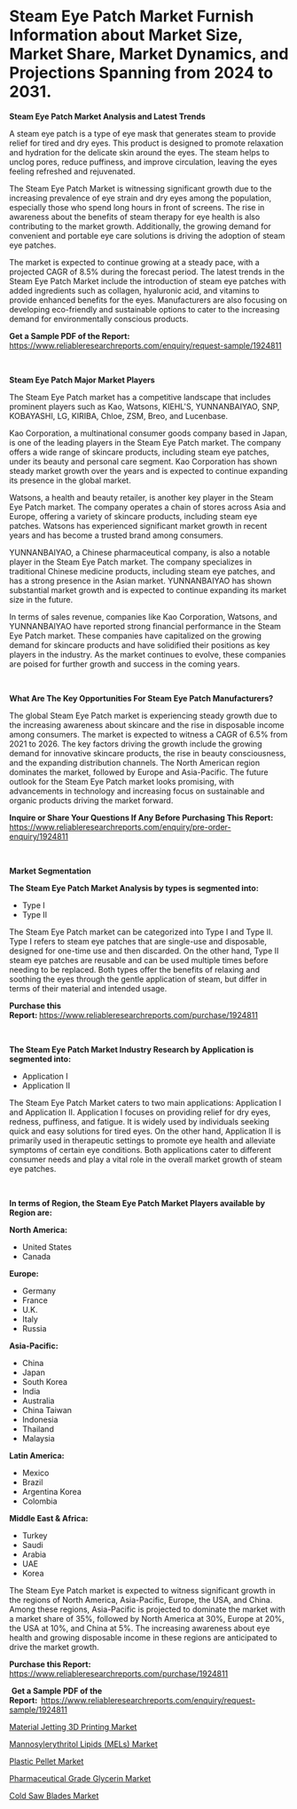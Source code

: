 <p><h1>Steam Eye Patch Market Furnish Information about Market Size, Market Share, Market Dynamics, and Projections Spanning from 2024 to 2031.</h1></p><p><strong>Steam Eye Patch Market Analysis and Latest Trends</strong></p>
<p><p>A steam eye patch is a type of eye mask that generates steam to provide relief for tired and dry eyes. This product is designed to promote relaxation and hydration for the delicate skin around the eyes. The steam helps to unclog pores, reduce puffiness, and improve circulation, leaving the eyes feeling refreshed and rejuvenated.</p><p>The Steam Eye Patch Market is witnessing significant growth due to the increasing prevalence of eye strain and dry eyes among the population, especially those who spend long hours in front of screens. The rise in awareness about the benefits of steam therapy for eye health is also contributing to the market growth. Additionally, the growing demand for convenient and portable eye care solutions is driving the adoption of steam eye patches.</p><p>The market is expected to continue growing at a steady pace, with a projected CAGR of 8.5% during the forecast period. The latest trends in the Steam Eye Patch Market include the introduction of steam eye patches with added ingredients such as collagen, hyaluronic acid, and vitamins to provide enhanced benefits for the eyes. Manufacturers are also focusing on developing eco-friendly and sustainable options to cater to the increasing demand for environmentally conscious products.</p></p>
<p><strong>Get a Sample PDF of the Report:&nbsp;</strong> <a href="https://www.reliableresearchreports.com/enquiry/request-sample/1924811">https://www.reliableresearchreports.com/enquiry/request-sample/1924811</a></p>
<p>&nbsp;</p>
<p><strong>Steam Eye Patch Major Market Players</strong></p>
<p><p>The Steam Eye Patch market has a competitive landscape that includes prominent players such as Kao, Watsons, KIEHL'S, YUNNANBAIYAO, SNP, KOBAYASHI, LG, KIRIBA, Chloe, ZSM, Breo, and Lucenbase.</p><p>Kao Corporation, a multinational consumer goods company based in Japan, is one of the leading players in the Steam Eye Patch market. The company offers a wide range of skincare products, including steam eye patches, under its beauty and personal care segment. Kao Corporation has shown steady market growth over the years and is expected to continue expanding its presence in the global market.</p><p>Watsons, a health and beauty retailer, is another key player in the Steam Eye Patch market. The company operates a chain of stores across Asia and Europe, offering a variety of skincare products, including steam eye patches. Watsons has experienced significant market growth in recent years and has become a trusted brand among consumers.</p><p>YUNNANBAIYAO, a Chinese pharmaceutical company, is also a notable player in the Steam Eye Patch market. The company specializes in traditional Chinese medicine products, including steam eye patches, and has a strong presence in the Asian market. YUNNANBAIYAO has shown substantial market growth and is expected to continue expanding its market size in the future.</p><p>In terms of sales revenue, companies like Kao Corporation, Watsons, and YUNNANBAIYAO have reported strong financial performance in the Steam Eye Patch market. These companies have capitalized on the growing demand for skincare products and have solidified their positions as key players in the industry. As the market continues to evolve, these companies are poised for further growth and success in the coming years.</p></p>
<p>&nbsp;</p>
<p><strong>What Are The Key Opportunities For Steam Eye Patch Manufacturers?</strong></p>
<p><p>The global Steam Eye Patch market is experiencing steady growth due to the increasing awareness about skincare and the rise in disposable income among consumers. The market is expected to witness a CAGR of 6.5% from 2021 to 2026. The key factors driving the growth include the growing demand for innovative skincare products, the rise in beauty consciousness, and the expanding distribution channels. The North American region dominates the market, followed by Europe and Asia-Pacific. The future outlook for the Steam Eye Patch market looks promising, with advancements in technology and increasing focus on sustainable and organic products driving the market forward.</p></p>
<p><strong>Inquire or Share Your Questions If Any Before Purchasing This Report:</strong> <a href="https://www.reliableresearchreports.com/enquiry/pre-order-enquiry/1924811">https://www.reliableresearchreports.com/enquiry/pre-order-enquiry/1924811</a></p>
<p>&nbsp;</p>
<p><strong>Market Segmentation</strong></p>
<p><strong>The Steam Eye Patch Market Analysis by types is segmented into:</strong></p>
<p><ul><li>Type I</li><li>Type II</li></ul></p>
<p><p>The Steam Eye Patch market can be categorized into Type I and Type II. Type I refers to steam eye patches that are single-use and disposable, designed for one-time use and then discarded. On the other hand, Type II steam eye patches are reusable and can be used multiple times before needing to be replaced. Both types offer the benefits of relaxing and soothing the eyes through the gentle application of steam, but differ in terms of their material and intended usage.</p></p>
<p><strong>Purchase this Report:&nbsp;</strong><a href="https://www.reliableresearchreports.com/purchase/1924811">https://www.reliableresearchreports.com/purchase/1924811</a></p>
<p>&nbsp;</p>
<p><strong>The Steam Eye Patch Market Industry Research by Application is segmented into:</strong></p>
<p><ul><li>Application I</li><li>Application II</li></ul></p>
<p><p>The Steam Eye Patch Market caters to two main applications: Application I and Application II. Application I focuses on providing relief for dry eyes, redness, puffiness, and fatigue. It is widely used by individuals seeking quick and easy solutions for tired eyes. On the other hand, Application II is primarily used in therapeutic settings to promote eye health and alleviate symptoms of certain eye conditions. Both applications cater to different consumer needs and play a vital role in the overall market growth of steam eye patches.</p></p>
<p>&nbsp;</p>
<p><strong>In terms of Region, the Steam Eye Patch Market Players available by Region are:</strong></p>
<p>
    <p> <strong> North America: </strong>
        <ul>
            <li>United States</li>
            <li>Canada</li>
        </ul>
        </p> 
    <p> <strong> Europe: </strong>
        <ul>
            <li>Germany</li>
            <li>France</li>
            <li>U.K.</li>
            <li>Italy</li>
            <li>Russia</li>
        </ul>
        </p> 
    <p> <strong> Asia-Pacific: </strong>
        <ul>
            <li>China</li>
            <li>Japan</li>
            <li>South Korea</li>
            <li>India</li>
            <li>Australia</li>
            <li>China Taiwan</li>
            <li>Indonesia</li>
            <li>Thailand</li>
            <li>Malaysia</li>
        </ul>
        </p> 
    <p> <strong> Latin America: </strong>
        <ul>
            <li>Mexico</li>
            <li>Brazil</li>
            <li>Argentina Korea</li>
            <li>Colombia</li>
        </ul>
        </p> 
    <p> <strong> Middle East & Africa: </strong>
        <ul>
            <li>Turkey</li>
            <li>Saudi</li>
            <li>Arabia</li>
            <li>UAE</li>
            <li>Korea</li>
        </ul>
    </p>
    </p>
<p><p>The Steam Eye Patch market is expected to witness significant growth in the regions of North America, Asia-Pacific, Europe, the USA, and China. Among these regions, Asia-Pacific is projected to dominate the market with a market share of 35%, followed by North America at 30%, Europe at 20%, the USA at 10%, and China at 5%. The increasing awareness about eye health and growing disposable income in these regions are anticipated to drive the market growth.</p></p>
<p><strong>Purchase this Report: </strong><a href="https://www.reliableresearchreports.com/purchase/1924811">https://www.reliableresearchreports.com/purchase/1924811</a></p>
<p>&nbsp;<strong>Get a Sample PDF of the Report:&nbsp;&nbsp;</strong><a href="https://www.reliableresearchreports.com/enquiry/request-sample/1924811">https://www.reliableresearchreports.com/enquiry/request-sample/1924811</a></p>
<p><strong></strong></p>
<p><p><a href="https://view.publitas.com/reportprime-1/material-jetting-3d-printing-market-provides-a-comprehensive-analysis-including-a-macro-overview-of-the-market-as-well-as-micro-details-such-as-market-size-and-competitive-landscape/">Material Jetting 3D Printing Market</a></p><p><a href="https://github.com/GroverBarry/Market-Research-Report-List-4/blob/main/mannosylerythritol-lipids-mels-market.md">Mannosylerythritol Lipids (MELs) Market</a></p><p><a href="https://view.publitas.com/reportprime-1/plastic-pellet-market-size-2024-2031-global-industrial-analysis-key-geographical-regions-market-share-top-key-players-product-types-and-forecast-research-report/">Plastic Pellet Market</a></p><p><a href="https://frill-swim-3cd.notion.site/Pharmaceutical-Grade-Glycerin-Market-Size-Share-Trends-Analysis-Report-By-Material-By-Type-By-E-c37d1c0be5bc4cc08a932a6b9f2da137">Pharmaceutical Grade Glycerin Market</a></p><p><a href="https://github.com/lylyparadise/Market-Research-Report-List-2/blob/main/cold-saw-blades-market.md">Cold Saw Blades Market</a></p></p>